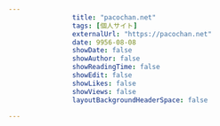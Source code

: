 ---
                title: "pacochan.net"
                tags: [個人サイト]
                externalUrl: "https://pacochan.net"
                date: 9956-08-08
                showDate: false
                showAuthor: false
                showReadingTime: false
                showEdit: false
                showLikes: false
                showViews: false
                layoutBackgroundHeaderSpace: false
                ---

